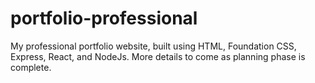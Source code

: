 # portfolio-professional
My professional portfolio website, built using HTML, Foundation CSS, Express, React, and NodeJs. More details to come as planning phase is complete.

